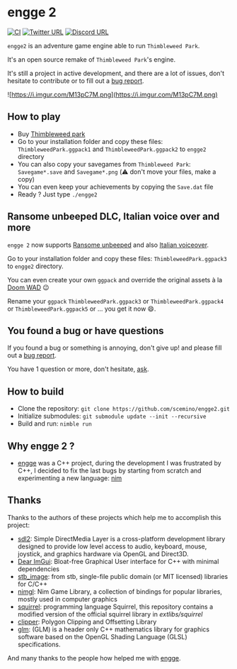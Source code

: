 # engge 2

[![CI](https://github.com/scemino/engge2/actions/workflows/main.yml/badge.svg)](https://github.com/scemino/engge2/actions/workflows/main.yml)
[![Twitter URL](https://img.shields.io/twitter/url?style=social&url=https%3A%2F%2Ftwitter.com%2Fengge_the_game)](https://twitter.com/engge_the_game)
[![Discord URL](https://img.shields.io/discord/701169824495042591)](https://discordapp.com/channels/701169824495042591)

`engge2` is an adventure game engine able to run `Thimbleweed Park`.

It's an open source remake of `Thimbleweed Park`'s engine.

It's still a project in active development, and there are a lot of issues, don't hesitate to contribute or to fill out a [bug report](https://github.com/scemino/engge2/issues/new/choose).

![https://i.imgur.com/M13pC7M.png](https://i.imgur.com/M13pC7M.png)

## How to play

* Buy [Thimbleweed park](https://thimbleweedpark.com)
* Go to your installation folder and copy these files:  `ThimbleweedPark.ggpack1` and `ThimbleweedPark.ggpack2` to `engge2` directory
* You can also copy your savegames from `Thimbleweed Park`: `Savegame*.save` and `Savegame*.png` (:warning: don't move your files, make a copy)
* You can even keep your achievements by copying the `Save.dat` file
* Ready ? Just type `./engge2`

## Ransome unbeeped DLC, Italian voice over and more

`engge 2` now supports [Ransome unbeeped](https://www.gog.com/game/thimbleweed_park_ransome_unbeeped) and also [Italian voiceover](https://www.gugames.eu/twp_voice.html).

Go to your installation folder and copy these files:  `ThimbleweedPark.ggpack3` to `engge2` directory.

You can even create your own `ggpack` and override the original assets à la [Doom WAD](https://en.wikipedia.org/wiki/Doom_modding) :wink: 

Rename your `ggpack` `ThimbleweedPark.ggpack3` or `ThimbleweedPark.ggpack4` or `ThimbleweedPark.ggpack5` or ... you get it now :smile:.

## You found a bug or have questions

If you found a bug or something is annoying, don't give up! and please fill out a [bug report](https://github.com/scemino/engge2/issues/new/choose).

You have 1 question or more, don't hesitate, [ask](https://github.com/scemino/engge2/issues/new/choose).

## How to build

* Clone the repository: `git clone https://github.com/scemino/engge2.git`
* Initialize submodules: `git submodule update --init --recursive`
* Build and run: `nimble run`

## Why engge 2 ?

* [engge](https://github.com/scemino/engge) was a C++ project, during the development I was frustrated by C++, I decided to fix the last bugs by starting from scratch and experimenting a new language: [nim](https://nim-lang.org/)

## Thanks

Thanks to the authors of these projects which help me to accomplish this project:

* [sdl2](https://www.libsdl.org/): Simple DirectMedia Layer is a cross-platform development library designed to provide low level access to audio, keyboard, mouse, joystick, and graphics hardware via OpenGL and Direct3D.
* [Dear ImGui](https://github.com/ocornut/imgui): Bloat-free Graphical User interface for C++ with minimal dependencies
* [stb_image](https://github.com/nothings/stb): from stb, single-file public domain (or MIT licensed) libraries for C/C++
* [nimgl](https://github.com/nimgl/nimgl): Nim Game Library,
a collection of bindings for popular libraries, mostly used in computer graphics
* [squirrel](http://www.squirrel-lang.org/): programming language Squirrel, this repository contains a modified version of the official squirrel library in *extlibs/squirrel*
* [clipper](http://www.angusj.com/clipper2/Docs/Overview.htm): Polygon Clipping and Offsetting Library
* [glm](https://github.com/g-truc/glm): (GLM) is a header only C++ mathematics library for graphics software based on the OpenGL Shading Language (GLSL) specifications.

And many thanks to the people how helped me with [engge](https://github.com/.scemino/engge).